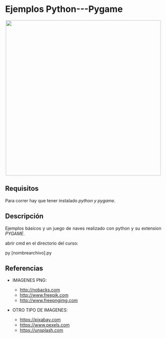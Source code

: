 <div align="justify">

# Ejemplos Python---Pygame

<div align="center">
  <img src="https://www.unipython.com/wp-content/uploads/2017/07/pygame_logo.gif" width="500px" />
</div>

## Requisitos

  Para correr hay que tener instalado _python y pygame_.

## Descripción

  Ejemplos básicos y un juego de naves realizado con python y su extension _PYGAME_.

  abrir cmd en el directorio del curso:

  py [nombrearchivo].py

## Referencias

  - IMAGENES PNG:
	 - http://nobacks.com
	 - http://www.freepik.com
	 - http://www.freepngimg.com

  - OTRO TIPO DE IMAGENES:
	 - https://pixabay.com
	 - https://www.pexels.com
	 - https://unsplash.com
